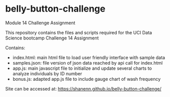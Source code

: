 # belly-button-challenge
Module 14 Challenge Assignment

This repository contains the files and scripts required for the UCI Data Science bootcamp Challenge 14 Assignment

Contains:
- index.html: main html file to load user friendly interface with sample data
- samples.json: file version of json data reached by api call for index.html
- app.js: main javascript file to initialize and update several charts to analyze individuals by ID number
- bonus.js: adapted app.js file to include gauge chart of wash frequency

Site can be accessed at: https://shanenn.github.io/belly-button-challenge/
